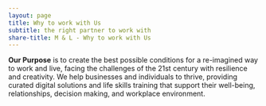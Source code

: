 ```yaml
---
layout: page
title: Why to work with Us
subtitle: the right partner to work with
share-title: M & L - Why to work with Us
---
```


**Our Purpose** is to create the best possible conditions for a re-imagined way to work and live, facing the challenges of the 21st century with resilience and creativity. We help businesses and individuals to thrive, providing curated digital solutions and life skills training that support their well-being, relationships, decision making, and workplace environment.
